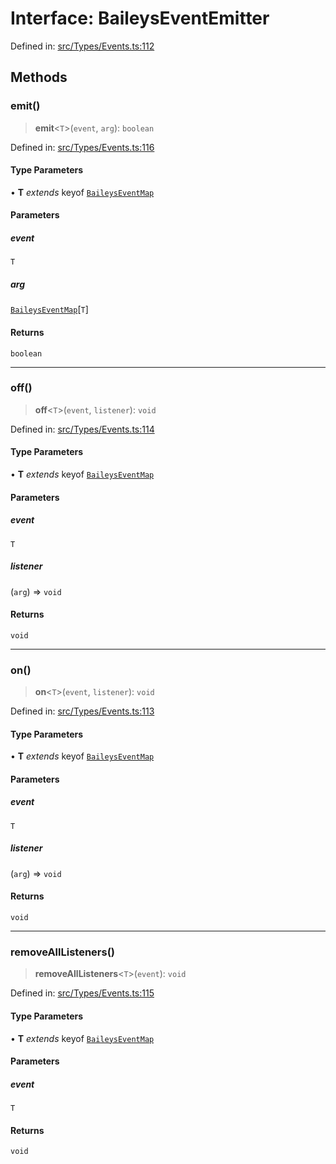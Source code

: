 # Interface: BaileysEventEmitter

Defined in: [src/Types/Events.ts:112](https://github.com/Fokusdotid/bail/blob/3bd64a6fd6e8fc52d3ec9ba842534bed26103555/src/Types/Events.ts#L112)

## Methods

### emit()

> **emit**\<`T`\>(`event`, `arg`): `boolean`

Defined in: [src/Types/Events.ts:116](https://github.com/Fokusdotid/bail/blob/3bd64a6fd6e8fc52d3ec9ba842534bed26103555/src/Types/Events.ts#L116)

#### Type Parameters

• **T** *extends* keyof [`BaileysEventMap`](../type-aliases/BaileysEventMap.md)

#### Parameters

##### event

`T`

##### arg

[`BaileysEventMap`](../type-aliases/BaileysEventMap.md)\[`T`\]

#### Returns

`boolean`

***

### off()

> **off**\<`T`\>(`event`, `listener`): `void`

Defined in: [src/Types/Events.ts:114](https://github.com/Fokusdotid/bail/blob/3bd64a6fd6e8fc52d3ec9ba842534bed26103555/src/Types/Events.ts#L114)

#### Type Parameters

• **T** *extends* keyof [`BaileysEventMap`](../type-aliases/BaileysEventMap.md)

#### Parameters

##### event

`T`

##### listener

(`arg`) => `void`

#### Returns

`void`

***

### on()

> **on**\<`T`\>(`event`, `listener`): `void`

Defined in: [src/Types/Events.ts:113](https://github.com/Fokusdotid/bail/blob/3bd64a6fd6e8fc52d3ec9ba842534bed26103555/src/Types/Events.ts#L113)

#### Type Parameters

• **T** *extends* keyof [`BaileysEventMap`](../type-aliases/BaileysEventMap.md)

#### Parameters

##### event

`T`

##### listener

(`arg`) => `void`

#### Returns

`void`

***

### removeAllListeners()

> **removeAllListeners**\<`T`\>(`event`): `void`

Defined in: [src/Types/Events.ts:115](https://github.com/Fokusdotid/bail/blob/3bd64a6fd6e8fc52d3ec9ba842534bed26103555/src/Types/Events.ts#L115)

#### Type Parameters

• **T** *extends* keyof [`BaileysEventMap`](../type-aliases/BaileysEventMap.md)

#### Parameters

##### event

`T`

#### Returns

`void`
